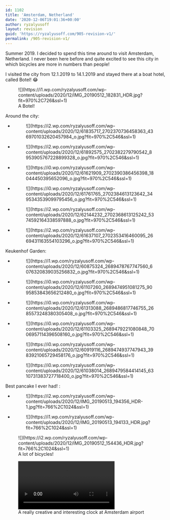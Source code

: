```yaml
---
id: 1102
title: 'Amsterdam, Netherland'
date: '2020-12-06T19:01:36+00:00'
author: ryzalyusoff
layout: revision
guid: 'https://ryzalyusoff.com/905-revision-v1/'
permalink: /905-revision-v1/
---
```


Summer 2019. I decided to spend this time around to visit Amsterdam, Netherland. I never been here before and quite excited to see this city in which bicycles are more in numbers than people!

I visited the city from 12.1.2019 to 14.1.2019 and stayed there at a boat hotel, called Botel! 😂

<figure class="wp-block-image">![](https://i1.wp.com/ryzalyusoff.com/wp-content/uploads/2020/12/IMG_20190512_182831_HDR.jpg?fit=970%2C726&ssl=1)<figcaption>A Botel!</figcaption></figure>Around the city:

- <figure>![](https://i2.wp.com/ryzalyusoff.com/wp-content/uploads/2020/12/61835717_2702370736458363_4369701032620457984_o.jpg?fit=970%2C546&ssl=1)</figure>
- <figure>![](https://i2.wp.com/ryzalyusoff.com/wp-content/uploads/2020/12/61892575_2702382279790542_8953905767228899328_o.jpg?fit=970%2C546&ssl=1)</figure>
- <figure>![](https://i0.wp.com/ryzalyusoff.com/wp-content/uploads/2020/12/61621909_2702390386456398_18044450395652096_o.jpg?fit=970%2C546&ssl=1)</figure>
- <figure>![](https://i0.wp.com/ryzalyusoff.com/wp-content/uploads/2020/12/61761765_2702384613123642_3495343539099795456_o.jpg?fit=970%2C546&ssl=1)</figure>
- <figure>![](https://i2.wp.com/ryzalyusoff.com/wp-content/uploads/2020/12/62144232_2702368613125242_5374592164338597888_o.jpg?fit=970%2C546&ssl=1)</figure>
- <figure>![](https://i2.wp.com/ryzalyusoff.com/wp-content/uploads/2020/12/61637107_2702353416460095_2669431163554103296_o.jpg?fit=970%2C546&ssl=1)</figure>

Keukenhof Garden:

- <figure>![](https://i1.wp.com/ryzalyusoff.com/wp-content/uploads/2020/12/60875324_2689478767747560_6076320839035256832_o.jpg?fit=970%2C546&ssl=1)</figure>
- <figure>![](https://i0.wp.com/ryzalyusoff.com/wp-content/uploads/2020/12/61107260_2689474951081275_9095853843656212480_o.jpg?fit=970%2C546&ssl=1)</figure>
- <figure>![](https://i0.wp.com/ryzalyusoff.com/wp-content/uploads/2020/12/61313088_2689486817746755_2685573248380305408_o.jpg?fit=970%2C546&ssl=1)</figure>
- <figure>![](https://i0.wp.com/ryzalyusoff.com/wp-content/uploads/2020/12/61103325_2689479221080848_7006957114396508160_o.jpg?fit=970%2C546&ssl=1)</figure>
- <figure>![](https://i0.wp.com/ryzalyusoff.com/wp-content/uploads/2020/12/60919116_2689474937747943_3983921065729458176_o.jpg?fit=970%2C546&ssl=1)</figure>
- <figure>![](https://i0.wp.com/ryzalyusoff.com/wp-content/uploads/2020/12/61038014_2689479584414145_6310731383727718400_o.jpg?fit=970%2C546&ssl=1)</figure>

Best pancake I ever had! :

- <figure>![](https://i2.wp.com/ryzalyusoff.com/wp-content/uploads/2020/12/IMG_20190513_194356_HDR-1.jpg?fit=766%2C1024&ssl=1)</figure>
- <figure>![](https://i1.wp.com/ryzalyusoff.com/wp-content/uploads/2020/12/IMG_20190513_194133_HDR.jpg?fit=766%2C1024&ssl=1)</figure>

<figure class="wp-block-image">![](https://i2.wp.com/ryzalyusoff.com/wp-content/uploads/2020/12/IMG_20190512_154436_HDR.jpg?fit=766%2C1024&ssl=1)<figcaption>A lot of bicycles!</figcaption></figure><figure class="wp-block-video"><video controls="" src="https://ryzalyusoff.com/wp-content/uploads/2020/12/clock-amsterdam-airport.mp4"></video><figcaption>A really creative and interesting clock at Amsterdam airport</figcaption></figure>